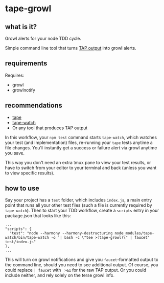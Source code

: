 # tape-growl

## what is it?

Growl alerts for your node TDD cycle.  

Simple command line tool that turns [TAP output](https://testanything.org/) into growl alerts.

## requirements

Requires:
  * growl
  * growlnotify  

## recommendations

* [tape](https://github.com/substack/tape)
* [tape-watch](https://www.npmjs.com/package/tape-watch)
* Or any tool that produces TAP output

In this workflow, your `npm test` command starts `tape-watch`, which watches your test (and implementation) files, re-running your `tape` tests anytime a file changes.  You'll instantly get a success or failure alert via growl anytime you save.

This way you don't need an extra tmux pane to view your test results, or have to switch from your editor to your terminal and back (unless you want to view specific results).

## how to use

Say your project has a `test` folder, which includes `index.js`, a main entry point that runs all your other test files (such a file is currently required by `tape-watch`).  Then to start your TDD workflow, create a `scripts` entry in your package.json that looks like this:

    ...
    "scripts": {
      "test": "node --harmony --harmony-destructuring node_modules/tape-watch/bin/tape-watch -o '| bash -c \"tee >(tape-growl)\" | faucet' test/index.js"
    },
    ...

This will turn on growl notifications and give you `faucet`-formatted output to the command line, should you need to see additional output.  Of course, you could replace `| faucet` with ` >&1` for the raw TAP output.  Or you could include neither, and rely solely on the terse growl info.
